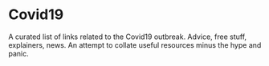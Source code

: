 # Covid19
A curated list of links related to the Covid19 outbreak. Advice, free stuff, explainers, news. An attempt to collate useful resources minus the hype and panic.
